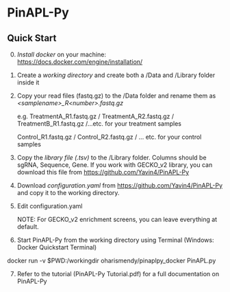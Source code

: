 # PinAPL-Py



## Quick Start 

0. *Install docker* on your machine: https://docs.docker.com/engine/installation/

1. Create a *working directory* and create both a /Data and /Library folder inside it

2. Copy your read files (fastq.gz) to the /Data folder and rename them as *\<samplename>\_R\<number>.fastq.gz* 

	e.g. TreatmentA_R1.fastq.gz / TreatmentA_R2.fastq.gz / TreatmentB_R1.fastq.gz /...etc. for your treatment samples
	
	Control_R1.fastq.gz / Control_R2.fastq.gz / ... etc. for your control samples
3. Copy the *library file (.tsv)* to the /Library folder. Columns should be sgRNA, Sequence, Gene. If you work with GECKO_v2 library, you can download this file from https://github.com/Yavin4/PinAPL-Py
  
4. Download *configuration.yaml* from https://github.com/Yavin4/PinAPL-Py and copy it to the working directory.

5. Edit configuration.yaml 

	NOTE: For GECKO_v2 enrichment screens, you can leave everything at default.
  
6. Start PinAPL-Py from the working directory using Terminal (Windows: Docker Quickstart Terminal)

  docker  run -v $PWD:/workingdir oharismendy/pinaplpy_docker PinAPL.py
  
7. Refer to the tutorial (PinAPL-Py Tutorial.pdf) for a full documentation on PinAPL-Py
  
